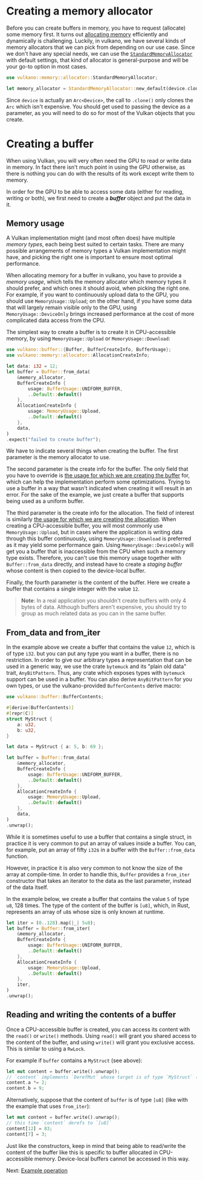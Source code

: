 # Creating a memory allocator

Before you can create buffers in memory, you have to request (allocate) some memory first.
It turns out [allocating memory](https://docs.rs/vulkano/0.33.0/vulkano/memory/allocator/index.html) 
efficiently and dynamically is challenging. Luckily, in vulkano, we have several kinds of memory 
allocators that we can pick from depending on our use case. Since we don't have any special needs, 
we can use the [`StandardMemoryAllocator`](https://docs.rs/vulkano/0.33.0/vulkano/memory/allocator/type.StandardMemoryAllocator.html) 
with default settings, that kind of allocator is general-purpose and will be your go-to option in 
most cases.

```rust
use vulkano::memory::allocator::StandardMemoryAllocator;

let memory_allocator = StandardMemoryAllocator::new_default(device.clone());
```

Since `device` is actually an `Arc<Device>`, the call to `.clone()` only clones the `Arc`
which isn't expensive. You should get used to passing the device as a parameter, as you will
need to do so for most of the Vulkan objects that you create.

# Creating a buffer

When using Vulkan, you will very often need the GPU to read or write data in memory. In fact
there isn't much point in using the GPU otherwise, as there is nothing you can do with the results
of its work except write them to memory.

In order for the GPU to be able to access some data (either for reading, writing or both), we
first need to create a ***buffer*** object and put the data in it.

## Memory usage

A Vulkan implementation might (and most often does) have multiple *memory types*, each being best
suited to certain tasks. There are many possible arrangements of memory types a Vulkan 
implementation might have, and picking the right one is important to ensure most optimal performance.

When allocating memory for a buffer in vulkano, you have to provide a *memory usage*, which tells
the memory allocator which memory types it should prefer, and which ones it should avoid, when 
picking the right one. For example, if you want to continuously upload data to the GPU, you should
use `MemoryUsage::Upload`; on the other hand, if you have some data that will largely remain 
visible only to the GPU, using `MemoryUsage::DeviceOnly` brings increased performance at the cost
of more complicated data access from the CPU.

The simplest way to create a buffer is to create it in CPU-accessible memory, by using 
`MemoryUsage::Upload` or `MemoryUsage::Download`:

```rust
use vulkano::buffer::{Buffer, BufferCreateInfo, BufferUsage};
use vulkano::memory::allocator::AllocationCreateInfo;

let data: i32 = 12;
let buffer = Buffer::from_data(
    &memory_allocator,
    BufferCreateInfo {
        usage: BufferUsage::UNIFORM_BUFFER,
        ..Default::default()
    },
    AllocationCreateInfo {
        usage: MemoryUsage::Upload,
        ..Default::default()
    },
    data,
)
.expect("failed to create buffer");
```

We have to indicate several things when creating the buffer. The first parameter is the memory 
allocator to use. 

The second parameter is the create info for the buffer. The only field that you have to override
is [the usage for which we are creating the
buffer](https://docs.rs/vulkano/0.33.0/vulkano/buffer/struct.BufferUsage.html) for, which can help 
the implementation perform some optimizations. Trying to use a buffer in a way that wasn't 
indicated when creating it will result in an error. For the sake of the example, we just create a 
buffer that supports being used as a uniform buffer.

The third parameter is the create info for the allocation. The field of interest is similarly
[the usage for which we are creating the 
allocation](https://docs.rs/vulkano/latest/vulkano/memory/allocator/enum.MemoryUsage.html). When
creating a CPU-accessible buffer, you will most commonly use `MemoryUsage::Upload`, but in cases 
where the application is writing data through this buffer continuously, using 
`MemoryUsage::Download` is preferred as it may yield some performance gain. Using 
`MemoryUsage::DeviceOnly` will get you a buffer that is inaccessible from the CPU when such a 
memory type exists. Therefore, you can't use this memory usage together with `Buffer::from_data` 
directly, and instead have to create a *staging buffer* whose content is then copied to the 
device-local buffer.

Finally, the fourth parameter is the content of the buffer. Here we create a buffer that contains 
a single integer with the value `12`.

> **Note**: In a real application you shouldn't create buffers with only 4 bytes of data. Although
> buffers aren't expensive, you should try to group as much related data as you can in the same 
> buffer.

## From_data and from_iter

In the example above we create a buffer that contains the value `12`, which is of type `i32`.
but you can put any type you want in a buffer, there is no restriction. In order to give our
arbitrary types a representation that can be used in a generic way, we use the crate `bytemuck`
and its "plain old data" trait, `AnyBitPattern`. Thus, any crate which exposes types with
`bytemuck` support can be used in a buffer. You can also derive `AnyBitPattern` for you own types,
or use the vulkano-provided `BufferContents` derive macro:

```rust
use vulkano::buffer::BufferContents;

#[derive(BufferContents)]
#[repr(C)]
struct MyStruct {
    a: u32,
    b: u32,
}

let data = MyStruct { a: 5, b: 69 };

let buffer = Buffer::from_data(
    &memory_allocator,
    BufferCreateInfo {
        usage: BufferUsage::UNIFORM_BUFFER,
        ..Default::default()
    },
    AllocationCreateInfo {
        usage: MemoryUsage::Upload,
        ..Default::default()
    },
    data,
)
.unwrap();
```

While it is sometimes useful to use a buffer that contains a single struct, in practice it is very
common to put an array of values inside a buffer. You can, for example, put an array of fifty
`i32`s in a buffer with the `Buffer::from_data` function.

However, in practice it is also very common to not know the size of the array at compile-time. In
order to handle this, `Buffer` provides a `from_iter` constructor that takes an iterator to the 
data as the last parameter, instead of the data itself.

In the example below, we create a buffer that contains the value `5` of type `u8`, 128 times. The
type of the content of the buffer is `[u8]`, which, in Rust, represents an array of `u8`s whose size
is only known at runtime.

```rust
let iter = (0..128).map(|_| 5u8);
let buffer = Buffer::from_iter(
    &memory_allocator,
    BufferCreateInfo {
        usage: BufferUsage::UNIFORM_BUFFER,
        ..Default::default()
    },
    AllocationCreateInfo {
        usage: MemoryUsage::Upload,
        ..Default::default()
    },
    iter,
)
.unwrap();
```

## Reading and writing the contents of a buffer

Once a CPU-accessible buffer is created, you can access its content with the `read()` or `write()`
methods. Using `read()` will grant you shared access to the content of the buffer, and using
`write()` will grant you exclusive access. This is similar to using a `RwLock`.

For example if `buffer` contains a `MyStruct` (see above):

```rust
let mut content = buffer.write().unwrap();
// `content` implements `DerefMut` whose target is of type `MyStruct` (the content of the buffer)
content.a *= 2;
content.b = 9;
```

Alternatively, suppose that the content of `buffer` is of type `[u8]` (like with the example that
uses `from_iter`):

```rust
let mut content = buffer.write().unwrap();
// this time `content` derefs to `[u8]`
content[12] = 83;
content[7] = 3;
```

Just like the constructors, keep in mind that being able to read/write the content of the buffer
like this is specific to buffer allocated in CPU-accessible memory. Device-local buffers cannot
be accessed in this way.

Next: [Example operation](example_operation.html)
